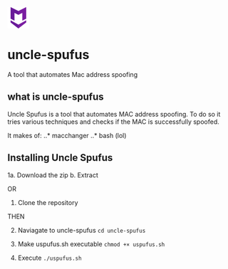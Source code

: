 ![alt text](https://github.com/adam-p/markdown-here/raw/master/src/common/images/icon48.png "Logo Title Text 1")


# uncle-spufus
A tool that automates Mac address spoofing

## what is uncle-spufus
Uncle Spufus is a tool that automates MAC 
address spoofing. To do so it tries various
techniques and checks if the MAC is successfully
spoofed.


It makes of:
..* macchanger
..* bash (lol)

## Installing Uncle Spufus
1a. Download the zip 
 b. Extract

OR

1. Clone the repository

THEN

2. Naviagate to uncle-spufus
        `cd uncle-spufus`

3. Make uspufus.sh executable
        `chmod +× uspufus.sh`

4. Execute
        `./uspufus.sh`


